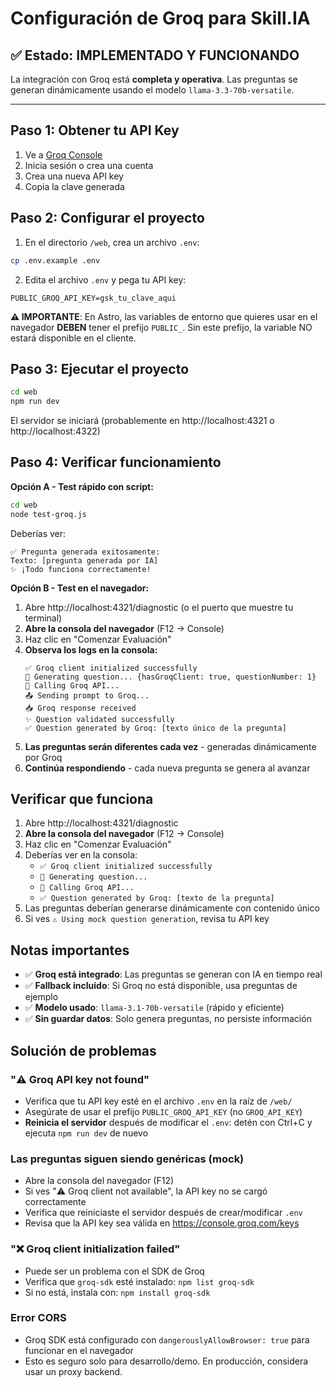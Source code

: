 # Configuración de Groq para Skill.IA

## ✅ Estado: IMPLEMENTADO Y FUNCIONANDO

La integración con Groq está **completa y operativa**. Las preguntas se generan dinámicamente usando el modelo `llama-3.3-70b-versatile`.

---

## Paso 1: Obtener tu API Key

1. Ve a [Groq Console](https://console.groq.com/keys)
2. Inicia sesión o crea una cuenta
3. Crea una nueva API key
4. Copia la clave generada

## Paso 2: Configurar el proyecto

1. En el directorio `/web`, crea un archivo `.env`:

```bash
cp .env.example .env
```

2. Edita el archivo `.env` y pega tu API key:

```env
PUBLIC_GROQ_API_KEY=gsk_tu_clave_aqui
```

**⚠️ IMPORTANTE**: En Astro, las variables de entorno que quieres usar en el navegador **DEBEN** tener el prefijo `PUBLIC_`. Sin este prefijo, la variable NO estará disponible en el cliente.

## Paso 3: Ejecutar el proyecto

```bash
cd web
npm run dev
```

El servidor se iniciará (probablemente en http://localhost:4321 o http://localhost:4322)

## Paso 4: Verificar funcionamiento

**Opción A - Test rápido con script:**
```bash
cd web
node test-groq.js
```

Deberías ver:
```
✅ Pregunta generada exitosamente:
Texto: [pregunta generada por IA]
✨ ¡Todo funciona correctamente!
```

**Opción B - Test en el navegador:**

1. Abre http://localhost:4321/diagnostic (o el puerto que muestre tu terminal)
2. **Abre la consola del navegador** (F12 → Console)
3. Haz clic en "Comenzar Evaluación"
4. **Observa los logs en la consola:**
   ```
   ✅ Groq client initialized successfully
   🤖 Generating question... {hasGroqClient: true, questionNumber: 1}
   📡 Calling Groq API...
   📤 Sending prompt to Groq...
   📥 Groq response received
   ✨ Question validated successfully
   ✅ Question generated by Groq: [texto único de la pregunta]
   ```
5. **Las preguntas serán diferentes cada vez** - generadas dinámicamente por Groq
6. **Continúa respondiendo** - cada nueva pregunta se genera al avanzar

## Verificar que funciona

1. Abre http://localhost:4321/diagnostic
2. **Abre la consola del navegador** (F12 → Console)
3. Haz clic en "Comenzar Evaluación"
4. Deberías ver en la consola:
   - `✅ Groq client initialized successfully`
   - `🤖 Generating question...`
   - `📡 Calling Groq API...`
   - `✅ Question generated by Groq: [texto de la pregunta]`
5. Las preguntas deberían generarse dinámicamente con contenido único
6. Si ves `⚠️ Using mock question generation`, revisa tu API key

## Notas importantes

- ✅ **Groq está integrado**: Las preguntas se generan con IA en tiempo real
- ✅ **Fallback incluido**: Si Groq no está disponible, usa preguntas de ejemplo
- ✅ **Modelo usado**: `llama-3.1-70b-versatile` (rápido y eficiente)
- ✅ **Sin guardar datos**: Solo genera preguntas, no persiste información

## Solución de problemas

### "⚠️ Groq API key not found"
- Verifica que tu API key esté en el archivo `.env` en la raíz de `/web/`
- Asegúrate de usar el prefijo `PUBLIC_GROQ_API_KEY` (no `GROQ_API_KEY`)
- **Reinicia el servidor** después de modificar el `.env`: detén con Ctrl+C y ejecuta `npm run dev` de nuevo

### Las preguntas siguen siendo genéricas (mock)
- Abre la consola del navegador (F12)
- Si ves "⚠️ Groq client not available", la API key no se cargó correctamente
- Verifica que reiniciaste el servidor después de crear/modificar `.env`
- Revisa que la API key sea válida en https://console.groq.com/keys

### "❌ Groq client initialization failed"
- Puede ser un problema con el SDK de Groq
- Verifica que `groq-sdk` esté instalado: `npm list groq-sdk`
- Si no está, instala con: `npm install groq-sdk`

### Error CORS
- Groq SDK está configurado con `dangerouslyAllowBrowser: true` para funcionar en el navegador
- Esto es seguro solo para desarrollo/demo. En producción, considera usar un proxy backend.
